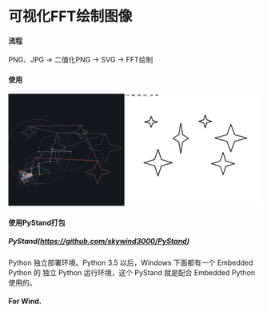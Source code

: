 # 可视化FFT绘制图像

#### 流程

PNG、JPG -> 二值化PNG -> SVG -> FFT绘制

#### 使用

![实际演示](./images/show.png)

#### 使用PyStand打包

##### PyStand(https://github.com/skywind3000/PyStand)

Python 独立部署环境。Python 3.5 以后，Windows 下面都有一个 Embedded Python 的
独立 Python 运行环境，这个 PyStand 就是配合 Embedded Python 使用的。

#### For Wind.
